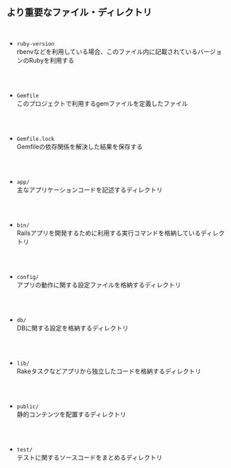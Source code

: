 ## より重要なファイル・ディレクトリ  
<br>

- `ruby-version`  
rbenvなどを利用している場合、このファイル内に記載されているバージョンのRubyを利用する
<br>
<br>

- `Gemfile`  
このプロジェクトで利用するgemファイルを定義したファイル
<br>
<br>

- `Gemfile.lock`  
Gemfileの依存関係を解決した結果を保存する
<br>
<br>

- `app/`  
主なアプリケーションコードを記述するディレクトリ
<br>
<br>

- `bin/`  
Railsアプリを開発するために利用する実行コマンドを格納しているディレクトリ
<br>
<br>

- `config/`  
アプリの動作に関する設定ファイルを格納するディレクトリ
<br>
<br>

- `db/`  
DBに関する設定を格納するディレクトリ
<br>
<br>

- `lib/`  
Rakeタスクなどアプリから独立したコードを格納するディレクトリ
<br>
<br>


- `public/`  
静的コンテンツを配置するディレクトリ
<br>
<br>

- `test/`  
テストに関するソースコードをまとめるディレクトリ
<br>
<br>

